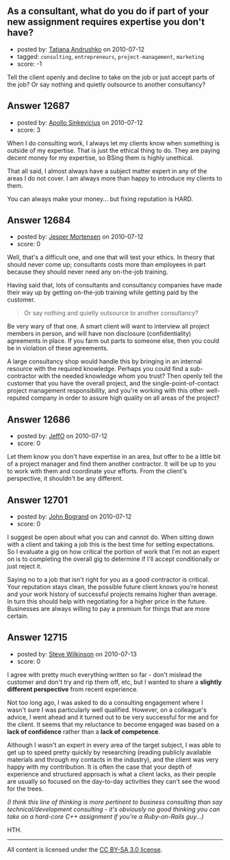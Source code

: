 ## As a consultant, what do you do if part of your new assignment requires expertise you don't have?

- posted by: [Tatiana Andrushko](https://stackexchange.com/users/-1/2714-tatiana-andrushko) on 2010-07-12
- tagged: `consulting`, `entrepreneurs`, `project-management`, `marketing`
- score: -1


Tell the client openly and decline to take on the job or just accept parts of the job? Or say nothing and quietly outsource to another consultancy?


## Answer 12687

- posted by: [Apollo Sinkevicius](https://stackexchange.com/users/-1/2119-apollo-sinkevicius) on 2010-07-12
- score: 3

When I do consulting work, I always let my clients know when something is outside of my expertise. That is just the ethical thing to do. They are paying decent money for my expertise, so BSing them is highly unethical.

That all said, I almost always have a subject matter expert in any of the areas I do not cover. I am always more than happy to introduce my clients to them.

You can always make your money... but fixing reputation is HARD.


## Answer 12684

- posted by: [Jesper Mortensen](https://stackexchange.com/users/-1/1261-jesper-mortensen) on 2010-07-12
- score: 0

Well, that's a difficult one, and one that will test your ethics. In theory that should never come up; consultants costs more than employees in part because they should never need any on-the-job training.

Having said that, lots of consultants and consultancy companies have made their way up by getting on-the-job training while getting paid by the customer.

> Or say nothing and quietly outsource to another consultancy?

Be very wary of that one. A smart client will want to interview all project members in person, and will have non disclosure (confidentiality) agreements in place. If you farm out parts to someone else, then you could be in violation of these agreements.

A large consultancy shop would handle this by bringing in an internal resource with the required knowledge. Perhaps you could find a sub-contractor with the needed knowledge whom you trust? Then openly tell the customer that you have the overall project, and the single-point-of-contact project management responsibility, and you're working with this other well-reputed company in order to assure high quality on all areas of the project?



## Answer 12686

- posted by: [JeffO](https://stackexchange.com/users/-1/1796-jeffo) on 2010-07-12
- score: 0

Let them know you don't have expertise in an area, but offer to be a little bit of a project manager and find them another contractor. It will be up to you to work with them and coordinate your efforts. From the client's perspective, it shouldn't be any different.


## Answer 12701

- posted by: [John Bogrand](https://stackexchange.com/users/-1/3577-john-bogrand) on 2010-07-12
- score: 0

I suggest be open about what you can and cannot do.  When sitting down with a client and taking a job this is the best time for setting expectations.  So I evaluate a gig on how critical the portion of work that I'm not an expert on is to completing the overall gig to determine if I'll accept conditionally or just reject it.  

Saying no to a job that isn't right for you as a good contractor is critical.  Your reputation stays clean, the possible future client knows you’re honest and your work history of successful projects remains higher than average.  In turn this should help with negotiating for a higher price in the future.  Businesses are always willing to pay a premium for things that are more certain.



## Answer 12715

- posted by: [Steve Wilkinson](https://stackexchange.com/users/-1/2177-steve-wilkinson) on 2010-07-13
- score: 0

I agree with pretty much everything written so far - don't mislead the customer and don't try and rip them off, etc, but I wanted to share a **slightly different perspective** from recent experience.

Not too long ago, I was asked to do a consulting engagement where I wasn't sure I was particularly well qualified.  However, on a colleague's advice, I went ahead and it turned out to be very successful for me and for the client.  It seems that my reluctance to become engaged was based on a **lack of confidence** rather than a **lack of competence**.  

Although I wasn't an expert in every area of the target subject, I was able to get up to speed pretty quickly by researching (reading publicly available materials and through my contacts in the industry), and the client was very happy with my contribution.  It is often the case that your depth of experience and structured approach is what a client lacks, as their people are usually so focused on the day-to-day activities they can't see the wood for the trees.

*(I think this line of thinking is more pertinent to business consulting than say technical/development consulting - it's obviously no good thinking you can take on a hard-core C++ assignment if you're a Ruby-on-Rails guy...)*

HTH.



---

All content is licensed under the [CC BY-SA 3.0 license](https://creativecommons.org/licenses/by-sa/3.0/).
